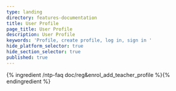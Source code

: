 ```yaml
---
type: landing
directory: features-documentation
title: User Profile
page_title: User Profile
description: User Profile
keywords: 'Profile, create profile, log in, sign in '
hide_platform_selector: true
hide_section_selector: true
published: true
---
```

{% ingredient /ntp-faq doc/reg&enrol_add_teacher_profile %}{% endingredient %}
